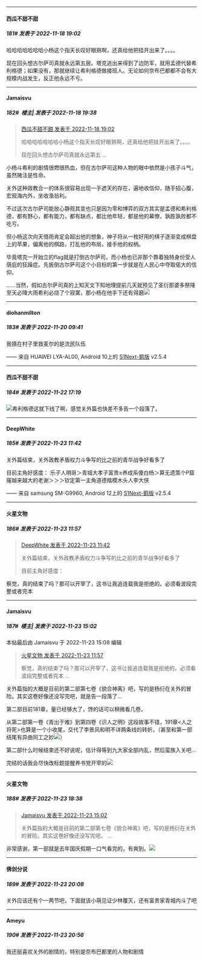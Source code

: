 

*****

####  西瓜不甜不甜  
##### 181#       发表于 2022-11-18 19:02

哈哈哈哈哈哈哈小杨这个指天长叹好眼熟啊，还真给他把挂开出来了。。。。

现在回头想古尔萨司真就永远第五层。塔克逃出来得到了边防军，就用孟德代替希利格德；如果没有，那就继续让希利格德做接班人。无论如何奈布巴都都不会有大规模内战发生，反正他永远不亏。



*****

####  Jamaisvu  
##### 182#         楼主| 发表于 2022-11-18 19:38

<blockquote><a href="httphttps://bbs.saraba1st.com/2b/forum.php?mod=redirect&amp;goto=findpost&amp;pid=58492496&amp;ptid=1991522" target="_blank">西瓜不甜不甜 发表于 2022-11-18 19:02</a>

哈哈哈哈哈哈哈小杨这个指天长叹好眼熟啊，还真给他把挂开出来了。。。。

现在回头想古尔萨司真就永远第五 ...</blockquote>
小杨斗希利的剧情很燃很热血，但在古尔萨司这种人物的眼中依然是小孩子斗气，虽然赌注是性命。

关外这种政教合一的体系很容易出现一手遮天的存在，遍地收信仰，随手招心腹，宏观海内外，坐收渔翁利。

不过这次古尔萨司能放心静观其变也只是因为零和博弈的双方其实是孟德和希利格德，都有野心，都有能力，都有缺点，都比他年轻，都是他的幕僚，孰胜孰败都不吃亏。

但小杨这次向天借雨肯定会超出他的想象，神子将从一枚好用的棋子逐渐变成棋盘上的苹果，偏离他的棋路，打乱他的布局，接手他的权柄。

毕竟塔克一开始立的flag就是打倒古尔萨司，而小杨也已非那个靠着独特身份受人荫庇的狂躁症。先扳倒古尔萨司这个小目标的第一步就是在人民心中夺取偌大的信仰。

......当然，假如古尔萨司真的上知天文下知地理提前几天就预见了圣衍那婆多祭降至天必降大雨希利必烧了个寂寞，那小杨在他手下还有得磨<img src="https://static.saraba1st.com/image/smiley/face2017/044.png" referrerpolicy="no-referrer">



*****

####  diohanmilton  
##### 183#       发表于 2022-11-20 09:41

我猜在村子里救麦尔的是流民队伍

—— 来自 HUAWEI LYA-AL00, Android 10上的 [S1Next-鹅版](https://github.com/ykrank/S1-Next/releases) v2.5.4



*****

####  西瓜不甜不甜  
##### 184#       发表于 2022-11-22 17:19

<img src="https://static.saraba1st.com/image/smiley/face2017/009.gif" referrerpolicy="no-referrer">希利格德这就下线了啊，感觉关外篇也快差不多告一个段落了。



*****

####  DeepWhite  
##### 185#       发表于 2022-11-23 11:42

关外篇结束，关外政教矛盾权力斗争写的比之前的青华战争好看多了

目前主角好感度：
乐子人明哥＞青城大孝子富贵≥养成系傻白杨＞算无遗策个P窟窿越来越大的老谢＞＞＞钦定第一主角道德楷模木头人李大侠

—— 来自 samsung SM-G9960, Android 12上的 [S1Next-鹅版](https://github.com/ykrank/S1-Next/releases) v2.5.4



*****

####  火星文物  
##### 186#       发表于 2022-11-23 11:57

<blockquote><a href="httphttps://bbs.saraba1st.com/2b/forum.php?mod=redirect&amp;goto=findpost&amp;pid=58568745&amp;ptid=1991522" target="_blank">DeepWhite 发表于 2022-11-23 11:42</a>

关外篇结束，关外政教矛盾权力斗争写的比之前的青华战争好看多了

目前主角好感度：</blockquote>
察觉，真的结束了吗？那可以开宰了，这书让我追连载我是拒绝的。必须看波段完整或者完本



*****

####  Jamaisvu  
##### 187#         楼主| 发表于 2022-11-23 15:02

 本帖最后由 Jamaisvu 于 2022-11-23 15:08 编辑 
<blockquote><a href="httphttps://bbs.saraba1st.com/2b/forum.php?mod=redirect&amp;goto=findpost&amp;pid=58569046&amp;ptid=1991522" target="_blank">火星文物 发表于 2022-11-23 11:57</a>

察觉，真的结束了吗？那可以开宰了，这书让我追连载我是拒绝的。必须看波段完整或者完本 ...</blockquote>
关外篇指的大概是目前的第二部第七卷《貌合神离》吧，写的是杨衍在关外的冒险。其实这卷好像还没写完吧，就是告一段落了...

第二部目前181章，量已经够大了，馋的话可以稍微看几卷。

从第二部第一卷《青出于难》到第四卷《识人之明》这段故事不错，191章&lt;人之将死&gt;也算是一个小收尾，交代了李景风和明不详两条线的转折。（甚至和第一部结尾有异曲同工之妙<img src="https://static.saraba1st.com/image/smiley/face2017/053.png" referrerpolicy="no-referrer">）

第二部什么时候结束还不好说呢，估计得等到九大家全部内乱，然后蛮族入关吧...

完结的话我会尽快改标题提醒养书党开宰的<img src="https://static.saraba1st.com/image/smiley/face2017/070.png" referrerpolicy="no-referrer">



*****

####  火星文物  
##### 188#       发表于 2022-11-23 18:38

<blockquote><a href="httphttps://bbs.saraba1st.com/2b/forum.php?mod=redirect&amp;goto=findpost&amp;pid=58571984&amp;ptid=1991522" target="_blank">Jamaisvu 发表于 2022-11-23 15:02</a>

关外篇指的大概是目前的第二部第七卷《貌合神离》吧，写的是杨衍在关外的冒险。其实这卷好像还没写完吧， ...</blockquote>
非常感谢，第一部就是去年国庆假期一口气看完的，有爽到。<img src="https://static.saraba1st.com/image/smiley/face2017/044.png" referrerpolicy="no-referrer">



*****

####  佛剑分说  
##### 189#       发表于 2022-11-23 20:08

关外应该还有个一两节吧，下面就该小萌见证少林覆灭，还有富贵家青城内斗了吧



*****

####  Ameyu  
##### 190#       发表于 2022-11-23 20:56

我还挺喜欢关外的剧情的，特别是奈布巴都里的人物和剧情

